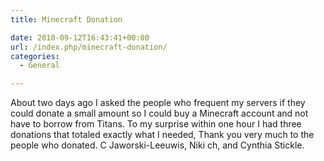 ```yaml
---
title: Minecraft Donation

date: 2010-09-12T16:43:41+00:00
url: /index.php/minecraft-donation/
categories:
  - General

---
```

About two days ago I asked the people who frequent my servers if they could donate a small amount so I could buy a Minecraft account and not have to borrow from Titans. To my surprise within one hour I had three donations that totaled exactly what I needed, Thank you very much to the people who donated. C Jaworski-Leeuwis, Niki ch, and Cynthia Stickle.
